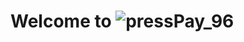 # Welcome to ![pressPay_96](https://github.com/nguynthuhigh/e-wallet/assets/87266672/44b4a2f8-b340-47a5-a0e9-7d7205956712)

